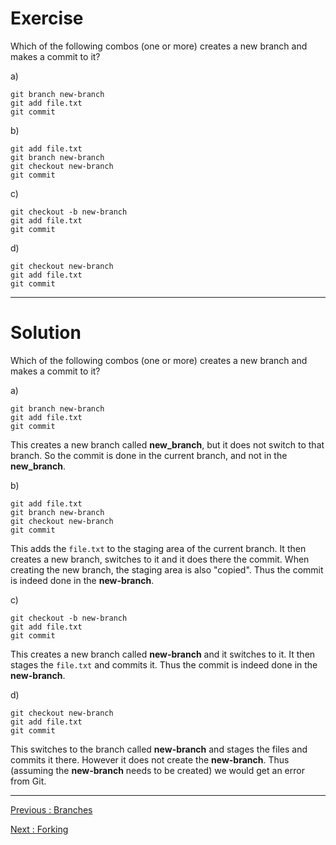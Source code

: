 # Exercise

Which of the following combos (one or more) creates a new branch and makes a commit to it? 

a)

    git branch new-branch
    git add file.txt
    git commit


b)

    git add file.txt
    git branch new-branch
    git checkout new-branch
    git commit



c)

    git checkout -b new-branch
    git add file.txt
    git commit



d)

    git checkout new-branch
    git add file.txt
    git commit


________________________________

# Solution 

Which of the following combos (one or more) creates a new branch and makes a commit to it? 

a)

    git branch new-branch
    git add file.txt
    git commit

This creates a new branch called **new_branch**, but it does not switch to that branch. So the commit is done in the current branch, and not in the **new_branch**.

b)

    git add file.txt
    git branch new-branch
    git checkout new-branch
    git commit

This adds the `file.txt` to the staging area of the current branch. It then creates a new branch, switches to it and it does there the commit. When creating the new branch, the staging area is also "copied". Thus the commit is indeed done in the **new-branch**. 

c)

    git checkout -b new-branch
    git add file.txt
    git commit

This creates a new branch called **new-branch** and it switches to it. It then stages the `file.txt` and commits it. Thus the commit is indeed done in the **new-branch**.

d)

    git checkout new-branch
    git add file.txt
    git commit

This switches to the branch called **new-branch** and stages the files and commits it there. However it does not create the **new-branch**. Thus (assuming the **new-branch** needs to be created) we would get an error from Git.

______________________________________

[Previous  : Branches](09_Branches.md)  

[Next      : Forking](11_Forking.md)
